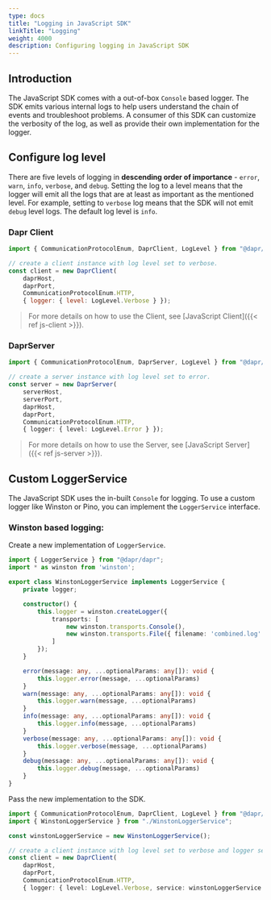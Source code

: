 ```yaml
---
type: docs
title: "Logging in JavaScript SDK"
linkTitle: "Logging"
weight: 4000
description: Configuring logging in JavaScript SDK
---
```


## Introduction

The JavaScript SDK comes with a out-of-box `Console` based logger. The SDK emits various internal logs to help users understand the chain of events and troubleshoot problems. A consumer of this SDK can customize the verbosity of the log, as well as provide their own implementation for the logger.

## Configure log level

There are five levels of logging in **descending order of importance** - `error`, `warn`, `info`, `verbose`, and `debug`. Setting the log to a level means that the logger will emit all the logs that are at least as important as the mentioned level. For example, setting to `verbose` log means that the SDK will not emit `debug` level logs. The default log level is `info`.

### Dapr Client

```js
import { CommunicationProtocolEnum, DaprClient, LogLevel } from "@dapr/dapr";

// create a client instance with log level set to verbose.
const client = new DaprClient(
    daprHost, 
    daprPort, 
    CommunicationProtocolEnum.HTTP, 
    { logger: { level: LogLevel.Verbose } });
```

> For more details on how to use the Client, see [JavaScript Client]({{< ref js-client >}}).

### DaprServer

```ts
import { CommunicationProtocolEnum, DaprServer, LogLevel } from "@dapr/dapr";

// create a server instance with log level set to error.
const server = new DaprServer(
    serverHost,
    serverPort, 
    daprHost,
    daprPort,
    CommunicationProtocolEnum.HTTP,
    { logger: { level: LogLevel.Error } });
```

> For more details on how to use the Server, see [JavaScript Server]({{< ref js-server >}}).

## Custom LoggerService

The JavaScript SDK uses the in-built `Console` for logging. To use a custom logger like Winston or Pino, you can implement the `LoggerService` interface.

### Winston based logging:

Create a new implementation of `LoggerService`.

```ts
import { LoggerService } from "@dapr/dapr";
import * as winston from 'winston';

export class WinstonLoggerService implements LoggerService {
    private logger;

    constructor() {
        this.logger = winston.createLogger({
            transports: [
                new winston.transports.Console(),
                new winston.transports.File({ filename: 'combined.log' })
            ]
        });
    }

    error(message: any, ...optionalParams: any[]): void {
        this.logger.error(message, ...optionalParams)
    }
    warn(message: any, ...optionalParams: any[]): void {
        this.logger.warn(message, ...optionalParams)
    }
    info(message: any, ...optionalParams: any[]): void {
        this.logger.info(message, ...optionalParams)
    }
    verbose(message: any, ...optionalParams: any[]): void {
        this.logger.verbose(message, ...optionalParams)
    }
    debug(message: any, ...optionalParams: any[]): void {
        this.logger.debug(message, ...optionalParams)
    }
}
```

Pass the new implementation to the SDK.

```ts
import { CommunicationProtocolEnum, DaprClient, LogLevel } from "@dapr/dapr";
import { WinstonLoggerService } from "./WinstonLoggerService";

const winstonLoggerService = new WinstonLoggerService();

// create a client instance with log level set to verbose and logger service as winston.
const client = new DaprClient(
    daprHost,
    daprPort,
    CommunicationProtocolEnum.HTTP,
    { logger: { level: LogLevel.Verbose, service: winstonLoggerService } });
```